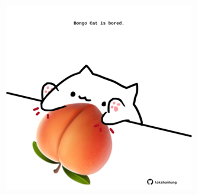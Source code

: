 <!-- built at 31/10/2024, 13:05:50 UTC -->
<p align="center">
  <img width="500" height="500" src="./ReadmeImage.svg">
</p>
